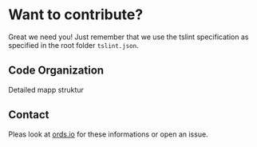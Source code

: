 # Want to contribute?
Great we need you! Just remember that we use the tslint specification as specified in the root folder `tslint.json`.

## Code Organization
Detailed mapp struktur

## Contact
Pleas look at [ords.io](http://ords.io) for these informations or open an issue.